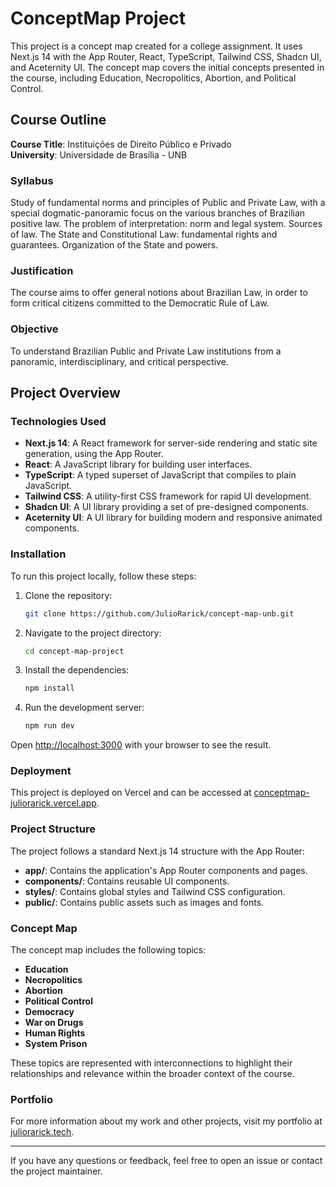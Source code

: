 # ConceptMap Project

This project is a concept map created for a college assignment. It uses Next.js 14 with the App Router, React, TypeScript, Tailwind CSS, Shadcn UI, and Aceternity UI. The concept map covers the initial concepts presented in the course, including Education, Necropolitics, Abortion, and Political Control.

## Course Outline

**Course Title**: Instituições de Direito Público e Privado   
**University**: Universidade de Brasília - UNB

### Syllabus
Study of fundamental norms and principles of Public and Private Law, with a special dogmatic-panoramic focus on the various branches of Brazilian positive law. The problem of interpretation: norm and legal system. Sources of law. The State and Constitutional Law: fundamental rights and guarantees. Organization of the State and powers.

### Justification
The course aims to offer general notions about Brazilian Law, in order to form critical citizens committed to the Democratic Rule of Law.

### Objective
To understand Brazilian Public and Private Law institutions from a panoramic, interdisciplinary, and critical perspective.

## Project Overview

### Technologies Used
- **Next.js 14**: A React framework for server-side rendering and static site generation, using the App Router.
- **React**: A JavaScript library for building user interfaces.
- **TypeScript**: A typed superset of JavaScript that compiles to plain JavaScript.
- **Tailwind CSS**: A utility-first CSS framework for rapid UI development.
- **Shadcn UI**: A UI library providing a set of pre-designed components.
- **Aceternity UI**: A UI library for building modern and responsive animated components.

### Installation

To run this project locally, follow these steps:

1. Clone the repository:
    ```bash
    git clone https://github.com/JulioRarick/concept-map-unb.git
    ```
2. Navigate to the project directory:
    ```bash
    cd concept-map-project
    ```
3. Install the dependencies:
    ```bash
    npm install
    ```
4. Run the development server:
    ```bash
    npm run dev
    ```

Open [http://localhost:3000](http://localhost:3000) with your browser to see the result.

### Deployment

This project is deployed on Vercel and can be accessed at [conceptmap-juliorarick.vercel.app](https://conceptmap-juliorarick.vercel.app).

### Project Structure

The project follows a standard Next.js 14 structure with the App Router:

- **app/**: Contains the application's App Router components and pages.
- **components/**: Contains reusable UI components.
- **styles/**: Contains global styles and Tailwind CSS configuration.
- **public/**: Contains public assets such as images and fonts.

### Concept Map

The concept map includes the following topics:
- **Education**
- **Necropolitics**
- **Abortion**
- **Political Control**
- **Democracy**
- **War on Drugs**
- **Human Rights**
- **System Prison**

These topics are represented with interconnections to highlight their relationships and relevance within the broader context of the course.

### Portfolio

For more information about my work and other projects, visit my portfolio at [juliorarick.tech](https://juliorarick.tech).

---

If you have any questions or feedback, feel free to open an issue or contact the project maintainer.
